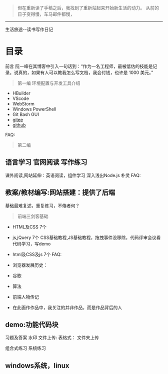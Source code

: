  >但在重新读了手稿之后，我找到了重新站起来开始新生活的动力。
 >从前的日子变得慢，车马邮件都慢，
---

生活旅途--读书写作日记

# 目录

前言
阮一峰在其博客中引入一句话到：“作为一名工程师，最被低估的技能是记录。说真的，如果有人可以教我怎么写文档，我会付钱，也许是 1000 美元。”


> 第一编 环境配置与开发工具介绍
- HBuilder
- VScode
- WebStorm
- Windows PowerShell
- Git Bash GUI
- [gitee](https://gitee.com/xiaoxiang516)
- [github](https://github.com/elemefe)

FAQ:

> 第二编 
## 语言学习 官网阅读 写作练习

课外阅读,网站延伸：英语阅读，组件学习
深入浅出Node.js 朴灵
FAQ:

## 教案/教材编写:网站搭建：提供了后端
基础最难复述，重复练习，不倦者何？
>前端三剑客基础
- HTML及CSS 7个
- js,jQuery 7个
﻿CSS基础教程,JS基础教程，﻿拖拽事件没移除﻿，代码评审会议﻿看代码学习，写demo

- html及CSS及js  7个
FAQ:
- 浏览器发展历史：
- 谷歌
- 算法 
- 前端人物传记
- 在此画作作品中，我关注的并非作品，而是作品背后的人
## demo:功能代码块
习题及答案
水印
文件上传:
表格式：
文件夹上传

组合式练习
系统练习
## windows系统，linux

